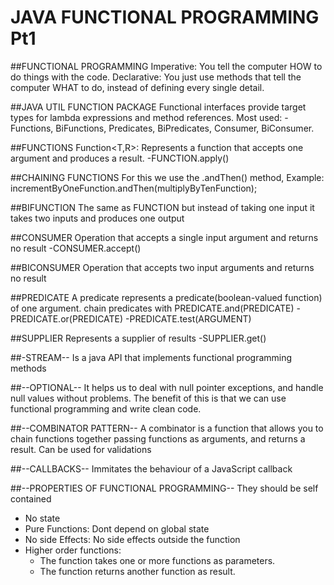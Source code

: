 # JAVA FUNCTIONAL PROGRAMMING Pt1

##FUNCTIONAL PROGRAMMING
Imperative: You tell the computer HOW to do things with the code.
Declarative: You just use methods that tell the computer WHAT to do,
             instead of defining every single detail.

##JAVA UTIL FUNCTION PACKAGE
Functional interfaces provide target types for lambda expressions and method references.
Most used: -Functions, BiFunctions, Predicates, BiPredicates, Consumer, BiConsumer.

##FUNCTIONS
Function<T,R>: Represents a function that accepts one argument and produces a result.
-FUNCTION.apply()

##CHAINING FUNCTIONS
For this we use the .andThen() method, Example: incrementByOneFunction.andThen(multiplyByTenFunction);

##BIFUNCTION
The same as FUNCTION but instead of taking one input it takes two inputs and produces one output

##CONSUMER
Operation that accepts a single input argument and returns no result
-CONSUMER.accept()

##BICONSUMER
Operation that accepts two input arguments and returns no result

##PREDICATE
A predicate represents a predicate(boolean-valued function) of one argument.
chain predicates with PREDICATE.and(PREDICATE) - PREDICATE.or(PREDICATE)
-PREDICATE.test(ARGUMENT)

##SUPPLIER
Represents a supplier of results
-SUPPLIER.get()

##-STREAM--
Is a java API that implements functional programming methods

##--OPTIONAL--
It helps us to deal with null pointer exceptions, and handle null values without problems.
The benefit of this is that we can use functional programming and write clean code.

##--COMBINATOR PATTERN--
A combinator is a function that allows you to chain functions together passing functions as arguments, and returns a result. 
Can be used for validations

##--CALLBACKS--
Immitates the behaviour of a JavaScript callback

##--PROPERTIES OF FUNCTIONAL PROGRAMMING--
They should be self contained
- No state
- Pure Functions: Dont depend on global state
- No side Effects: No side effects outside the function
- Higher order functions: 
    * The function takes one or more functions as parameters.
    * The function returns another function as result.
